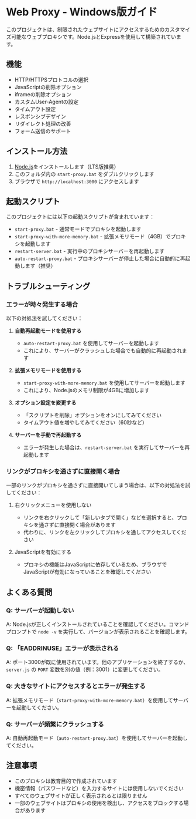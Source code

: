 # Web Proxy - Windows版ガイド

このプロジェクトは、制限されたウェブサイトにアクセスするためのカスタマイズ可能なウェブプロキシです。Node.jsとExpressを使用して構築されています。

## 機能

- HTTP/HTTPSプロトコルの選択
- JavaScriptの削除オプション
- iframeの削除オプション
- カスタムUser-Agentの設定
- タイムアウト設定
- レスポンシブデザイン
- リダイレクト処理の改善
- フォーム送信のサポート

## インストール方法

1. [Node.js](https://nodejs.org/)をインストールします（LTS版推奨）
2. このフォルダ内の `start-proxy.bat` をダブルクリックします
3. ブラウザで `http://localhost:3000` にアクセスします

## 起動スクリプト

このプロジェクトには以下の起動スクリプトが含まれています：

- `start-proxy.bat` - 通常モードでプロキシを起動します
- `start-proxy-with-more-memory.bat` - 拡張メモリモード（4GB）でプロキシを起動します
- `restart-server.bat` - 実行中のプロキシサーバーを再起動します
- `auto-restart-proxy.bat` - プロキシサーバーが停止した場合に自動的に再起動します（推奨）

## トラブルシューティング

### エラーが時々発生する場合

以下の対処法を試してください：

1. **自動再起動モードを使用する**
   - `auto-restart-proxy.bat` を使用してサーバーを起動します
   - これにより、サーバーがクラッシュした場合でも自動的に再起動されます

2. **拡張メモリモードを使用する**
   - `start-proxy-with-more-memory.bat` を使用してサーバーを起動します
   - これにより、Node.jsのメモリ制限が4GBに増加します

3. **オプション設定を変更する**
   - 「スクリプトを削除」オプションをオンにしてみてください
   - タイムアウト値を増やしてみてください（60秒など）

4. **サーバーを手動で再起動する**
   - エラーが発生した場合は、`restart-server.bat` を実行してサーバーを再起動します

### リンクがプロキシを通さずに直接開く場合

一部のリンクがプロキシを通さずに直接開いてしまう場合は、以下の対処法を試してください：

1. 右クリックメニューを使用しない
   - リンクを右クリックして「新しいタブで開く」などを選択すると、プロキシを通さずに直接開く場合があります
   - 代わりに、リンクを左クリックしてプロキシを通してアクセスしてください

2. JavaScriptを有効にする
   - プロキシの機能はJavaScriptに依存しているため、ブラウザでJavaScriptが有効になっていることを確認してください

## よくある質問

### Q: サーバーが起動しない
A: Node.jsが正しくインストールされていることを確認してください。コマンドプロンプトで `node -v` を実行して、バージョンが表示されることを確認します。

### Q: 「EADDRINUSE」エラーが表示される
A: ポート3000が既に使用されています。他のアプリケーションを終了するか、`server.js` の `PORT` 変数を別の値（例：3001）に変更してください。

### Q: 大きなサイトにアクセスするとエラーが発生する
A: 拡張メモリモード（`start-proxy-with-more-memory.bat`）を使用してサーバーを起動してください。

### Q: サーバーが頻繁にクラッシュする
A: 自動再起動モード（`auto-restart-proxy.bat`）を使用してサーバーを起動してください。

## 注意事項

- このプロキシは教育目的で作成されています
- 機密情報（パスワードなど）を入力するサイトには使用しないでください
- すべてのウェブサイトが正しく表示されるとは限りません
- 一部のウェブサイトはプロキシの使用を検出し、アクセスをブロックする場合があります